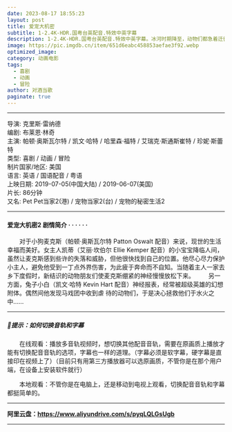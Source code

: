 ```yaml
---
date: 2023-08-17 18:55:23
layout: post
title: 爱宠大机密
subtitle: 1-2.4K-HDR.国粤台英配音.特效中英字幕
description: 1-2.4K-HDR.国粤台英配音.特效中英字幕。冰河时期降至，动物们都急着迁徙到温暖的地方及储存食物。长毛象曼弗瑞德、树獭希德、剑齿虎迪亚戈为了帮助一个人类的婴儿回到父母身边，因而也掉了动物们迁徙的队伍...
image: https://pic.imgdb.cn/item/651d6eabc458853aefae3f92.webp
optimized_image: 
category: 动画电影
tags:
  - 喜剧
  - 动画
  - 冒险
author: 对酒当歌
paginate: true
---
```


---

导演: 克里斯·雷纳德  
编剧: 布莱恩·林奇  
主演: 帕顿·奥斯瓦尔特 / 凯文·哈特 / 哈里森·福特 / 艾瑞克·斯通斯崔特 / 珍妮·斯蕾特  
类型: 喜剧 / 动画 / 冒险  
制片国家/地区: 美国  
语言: 英语 / 国语配音 / 粤语  
上映日期: 2019-07-05(中国大陆) / 2019-06-07(美国)  
片长: 86分钟  
又名: Pet Pet当家2(港) / 宠物当家2(台) / 宠物的秘密生活2  

---

#### 爱宠大机密2 剧情简介 · · · · · ·

　　对于小狗麦克斯（帕顿·奥斯瓦尔特 Patton Oswalt 配音）来说，现世的生活幸福而美好。女主人凯蒂（艾丽·坎伯尔 Ellie Kemper 配音）的小宝宝降临人间，虽然让麦克斯感到些许的失落和威胁，但他很快找到自己的位置。他尽心尽力保护小主人，避免他受到一丁点外界伤害，为此疲于奔命而不自知。当随着主人一家去乡下度假时，新结识的动物朋友们使麦克斯绷紧的神经慢慢放松下来。
　　另一方面，兔子小白（凯文·哈特 Kevin Hart 配音）神经报表，经常被超级英雄的幻想附体。偶然间他发现马戏团中收到虐 待的动物们，于是决心拯救他们于水火之中……

---

##### 🔔提示：如何切换音轨和字幕

　　在线观看：播放多音轨视频时，想切换其他配音音轨，需要在原画质上播放才能有切换配音音轨的选项，字幕也一样的道理。（字幕必须是软字幕，硬字幕是直接印在视频上了）（目前只有用第三方播放器可以选原画质，不管你是在那个用户端，在设备上安装软件就行）

　　本地观看：不管你是在电脑上，还是移动到电视上观看，切换配音音轨和字幕都挺简单的。

---

**阿里云盘：<https://www.aliyundrive.com/s/pyqLQLGsUgb>**

---
